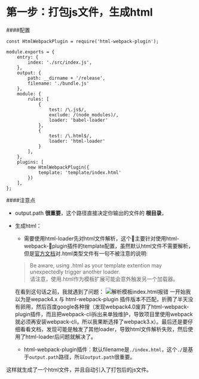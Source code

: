 # 第一步：打包js文件，生成html

####配置
```
const HtmlWebpackPlugin = require('html-webpack-plugin');

module.exports = {
	entry: {
		index: './src/index.js',
	},
	output: {
		path: __dirname + '/release',
		filename: './bundle.js'
	},
	module: {
		rules: [
			{
				test: /\.js$/,
				exclude: /(node_modules)/,
				loader: 'babel-loader'
			},
			{
				test: /\.html$/,
				loader: 'html-loader'
			}
		],
	},
	plugins: [
		new HtmlWebpackPlugin({
			template: 'template/index.html'
		})
	],
};
```
####注意点
- output.path **很重要**，这个路径直接决定你输出的文件的 **根目录**，
- 生成html：
  - 需要使用html-loader先对html文件解析，这个主要针对使用html-webpack-plugin插件的template配置，虽然默认html文件不需要解析，但是[官方文档](https://github.com/jantimon/html-webpack-plugin/blob/master/docs/template-option.md)对.html类型文件有一句不被注意的说明:
  > Be aware, using .html as your template extention may unexpectedly trigger another loader.  
  请注意，使用.html作为模板扩展可能会意外触发另一个加载器。  

  在看到这句话之前，我就遇到了问题：
![解析模板index.html报错](https://upload-images.jianshu.io/upload_images/3504920-d3b93f1952ecf405.png?imageMogr2/auto-orient/strip%7CimageView2/2/w/1240)
一开始我以为是wepack4.x 与 html-webpack-plugin 插件版本不匹配，折腾了半天没有卵用，然后百度google各种搜（发现webpack4.0废弃了html-webpack-plugin插件，而且把webpack-cli拆出来单独维护，导致项目里使用webpack就必须再安装webpack-cli，所以我果断选择了webpack3.x）。最后还是要仔细看看文档，发现可能是触发了其他loader，导致html文件解析失败，然后使用了html-loader后问题就解决了。
  - html-webpack-plugin插件：默认filename是`./index.html`，这个`./`是基于`output.path`路径，所以`output.path`很重要。

这样就生成了一个html文件，并且自动引入了打包后的js文件。

